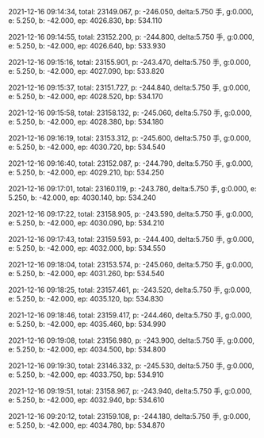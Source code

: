 2021-12-16 09:14:34, total: 23149.067, p: -246.050, delta:5.750 手, g:0.000, e: 5.250, b: -42.000, ep: 4026.830, bp: 534.110

2021-12-16 09:14:55, total: 23152.200, p: -244.800, delta:5.750 手, g:0.000, e: 5.250, b: -42.000, ep: 4026.640, bp: 533.930

2021-12-16 09:15:16, total: 23155.901, p: -243.470, delta:5.750 手, g:0.000, e: 5.250, b: -42.000, ep: 4027.090, bp: 533.820

2021-12-16 09:15:37, total: 23151.727, p: -244.840, delta:5.750 手, g:0.000, e: 5.250, b: -42.000, ep: 4028.520, bp: 534.170

2021-12-16 09:15:58, total: 23158.132, p: -245.060, delta:5.750 手, g:0.000, e: 5.250, b: -42.000, ep: 4028.380, bp: 534.180

2021-12-16 09:16:19, total: 23153.312, p: -245.600, delta:5.750 手, g:0.000, e: 5.250, b: -42.000, ep: 4030.720, bp: 534.540

2021-12-16 09:16:40, total: 23152.087, p: -244.790, delta:5.750 手, g:0.000, e: 5.250, b: -42.000, ep: 4029.210, bp: 534.250

2021-12-16 09:17:01, total: 23160.119, p: -243.780, delta:5.750 手, g:0.000, e: 5.250, b: -42.000, ep: 4030.140, bp: 534.240

2021-12-16 09:17:22, total: 23158.905, p: -243.590, delta:5.750 手, g:0.000, e: 5.250, b: -42.000, ep: 4030.090, bp: 534.210

2021-12-16 09:17:43, total: 23159.593, p: -244.400, delta:5.750 手, g:0.000, e: 5.250, b: -42.000, ep: 4032.000, bp: 534.550

2021-12-16 09:18:04, total: 23153.574, p: -245.060, delta:5.750 手, g:0.000, e: 5.250, b: -42.000, ep: 4031.260, bp: 534.540

2021-12-16 09:18:25, total: 23157.461, p: -243.520, delta:5.750 手, g:0.000, e: 5.250, b: -42.000, ep: 4035.120, bp: 534.830

2021-12-16 09:18:46, total: 23159.417, p: -244.460, delta:5.750 手, g:0.000, e: 5.250, b: -42.000, ep: 4035.460, bp: 534.990

2021-12-16 09:19:08, total: 23156.980, p: -243.900, delta:5.750 手, g:0.000, e: 5.250, b: -42.000, ep: 4034.500, bp: 534.800

2021-12-16 09:19:30, total: 23146.332, p: -245.530, delta:5.750 手, g:0.000, e: 5.250, b: -42.000, ep: 4033.750, bp: 534.910

2021-12-16 09:19:51, total: 23158.967, p: -243.940, delta:5.750 手, g:0.000, e: 5.250, b: -42.000, ep: 4032.940, bp: 534.610

2021-12-16 09:20:12, total: 23159.108, p: -244.180, delta:5.750 手, g:0.000, e: 5.250, b: -42.000, ep: 4034.780, bp: 534.870